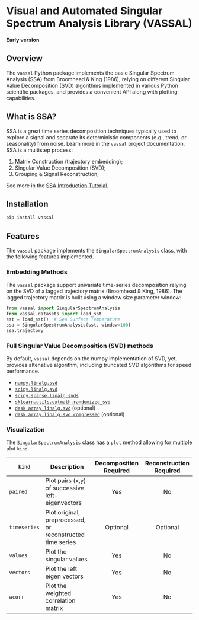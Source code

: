 # Visual and Automated Singular Spectrum Analysis Library (VASSAL)

**Early version**

## Overview

The `vassal` Python package implements the basic Singular Spectrum
Analysis (SSA) from Broomhead & King (1986), relying on different Singular Value 
Decomposition (SVD) algorithms implemented in various Python scientific 
packages, and provides a convenient API along with plotting capabilities.

## What is SSA?

SSA is a great time series decomposition techniques typically used to explore
a signal and separate its deterministic components (e.g., trend, or seasonality)
from noise. Learn more in the `vassal` project documentation. SSA is a 
multistep process:
1. Matrix Construction (trajectory embedding);
2. Singular Value Decomposition (SVD);
3. Grouping & Signal Reconstruction;

See more in the [SSA Introduction Tutorial]().

## Installation

```bash
pip install vassal
```

## Features
  
The `vassal` package implements the `SingularSpectrumAnalysis` class, with the
following features implemented.

### Embedding Methods 

The `vassal` package support univariate time-series decomposition relying on the
SVD of a lagged trajectory matrix (Broomhead & King, 1986). The lagged 
trajectory matrix is built using a window size parameter window:

```python
from vassal import SingularSpectrumAnalysis
from vassal.datasets import load_sst
sst = load_sst()  # Sea Surface Temperature
ssa = SingularSpectrumAnalysis(sst, window=100)
ssa.trajectory
```
  
### Full Singular Value Decomposition (SVD) methods

By default, `vassal` depends on the numpy implementation of SVD, yet, provides
altenative algorithm, including truncated SVD algorithms for speed performance.

* [`numpy.linalg.svd`](https://numpy.org/doc/stable/reference/generated/numpy.linalg.svd.html)  
* [`scipy.linalg.svd`](https://docs.scipy.org/doc/scipy/reference/generated/scipy.linalg.svd.html)  
* [`scipy.sparse.linalg.svds`](https://docs.scipy.org/doc/scipy/reference/generated/scipy.sparse.linalg.svds.html)
* [`sklearn.utils.extmath.randomized_svd`](https://scikit-learn.org/stable/modules/generated/sklearn.utils.extmath.randomized_svd.html)
* [`dask.array.linalg.svd`](https://docs.dask.org/en/stable/generated/dask.array.linalg.svd.html) (optional)
* [`dask.array.linalg.svd_compressed`](https://docs.dask.org/en/latest/generated/dask.array.linalg.svd_compressed.html) (optional)

### Visualization

The `SingularSpectrumAnalysis` class has a `plot` method allowing for multiple
plot `kind`.

| `kind`       | Description                                               | Decomposition Required | Reconstruction Required |
|--------------|-----------------------------------------------------------|:----------------------:|:-----------------------:|
| `paired`     | Plot pairs (x,y) of successive left-eigenvectors          |          Yes           |           No            |
| `timeseries` | Plot original, preprocessed, or reconstructed time series |        Optional        |        Optional         |
| `values`     | Plot the singular values                                  |          Yes           |           No            |
| `vectors`    | Plot the left eigen vectors                               |          Yes           |           No            |
| `wcorr`      | Plot the weighted correlation matrix                      |          Yes           |           No            |

